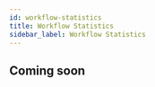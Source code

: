 ```yaml
---
id: workflow-statistics
title: Workflow Statistics
sidebar_label: Workflow Statistics
---
```


## Coming soon